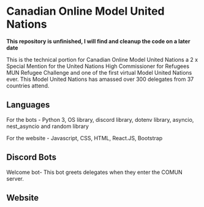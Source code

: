 # Canadian Online Model United Nations 

<strong> This repository is unfinished, I will find and cleanup the code on a later date</strong>

This is the technical portion for Canadian Online Model United Nations a 2 x Special Mention for the United Nations
High Commissioner for Refugees MUN Refugee Challenge and one of the first virtual Model United Nations ever. 
This Model United Nations has amassed over 300 delegates from 37 countries attend. 

<h2> Languages </h2>
For the bots - Python 3, OS library, discord library, dotenv library, asyncio, nest_asyncio and random library

For the website - Javascript, CSS, HTML, React.JS, Bootstrap

<h2> Discord Bots </h2>
Welcome bot- This bot greets delegates when they enter the COMUN server. 

<h2> Website </h2>
